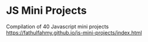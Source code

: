 # JS Mini Projects
Compilation of 40 Javascript mini projects
</br>
https://fathulfahmy.github.io/js-mini-projects/index.html
